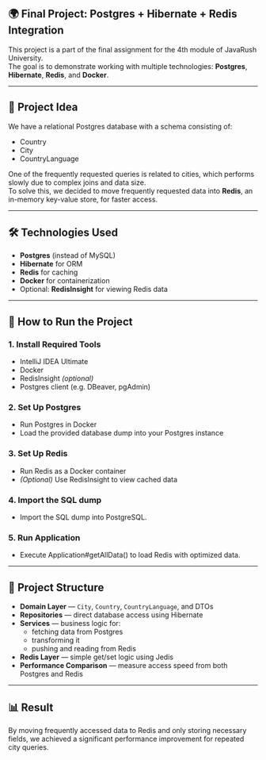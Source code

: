 <h2> 🌍 Final Project: Postgres + Hibernate + Redis Integration</h2>

This project is a part of the final assignment for the 4th module of JavaRush University.  
The goal is to demonstrate working with multiple technologies: **Postgres**, **Hibernate**, **Redis**, and **Docker**.

---

## 🧠 Project Idea

We have a relational Postgres database with a schema consisting of:
- Country
- City
- CountryLanguage

One of the frequently requested queries is related to cities, which performs slowly due to complex joins and data size.  
To solve this, we decided to move frequently requested data into **Redis**, an in-memory key-value store, for faster access.

---

## 🛠 Technologies Used

- **Postgres** (instead of MySQL)
- **Hibernate** for ORM
- **Redis** for caching
- **Docker** for containerization
- Optional: **RedisInsight** for viewing Redis data

---

## 🚀 How to Run the Project

### 1. Install Required Tools

- IntelliJ IDEA Ultimate
- Docker
- RedisInsight *(optional)*
- Postgres client (e.g. DBeaver, pgAdmin)

### 2. Set Up Postgres

- Run Postgres in Docker
- Load the provided database dump into your Postgres instance

### 3. Set Up Redis

- Run Redis as a Docker container
- *(Optional)* Use RedisInsight to view cached data

### 4. Import the SQL dump

- Import the SQL dump into PostgreSQL.

### 5. Run Application

- Execute Application#getAllData() to load Redis with optimized data.

---

## 🧩 Project Structure

- **Domain Layer** — `City`, `Country`, `CountryLanguage`, and DTOs
- **Repositories** — direct database access using Hibernate
- **Services** — business logic for:
  - fetching data from Postgres
  - transforming it
  - pushing and reading from Redis
- **Redis Layer** — simple get/set logic using Jedis
- **Performance Comparison** — measure access speed from both Postgres and Redis

---

## 📊 Result

By moving frequently accessed data to Redis and only storing necessary fields, we achieved a significant performance improvement for repeated city queries.
